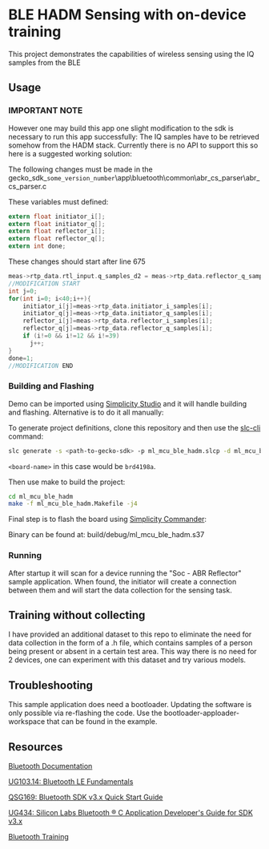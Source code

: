 # BLE HADM Sensing with on-device training

This project demonstrates the capabilities of wireless sensing using the IQ samples from the BLE 

## Usage

### IMPORTANT NOTE
However one may build this app one slight modification to the sdk is necessary to run this app successfully:
The IQ samples have to be retrieved somehow from the HADM stack. Currently there is no API to support this so here is a suggested working solution:

The following changes must be made in the gecko_sdk_`some_version_number`\app\bluetooth\common\abr_cs_parser\abr_cs_parser.c

These variables must defined: 

```c
extern float initiator_i[];
extern float initiator_q[];
extern float reflector_i[];
extern float reflector_q[];
extern int done;
```
These changes should start after line 675
```c
meas->rtp_data.rtl_input.q_samples_d2 = meas->rtp_data.reflector_q_samples;
//MODIFICATION START
int j=0;
for(int i=0; i<40;i++){
    initiator_i[j]=meas->rtp_data.initiator_i_samples[i];
    initiator_q[j]=meas->rtp_data.initiator_q_samples[i];
    reflector_i[j]=meas->rtp_data.reflector_i_samples[i];
    reflector_q[j]=meas->rtp_data.reflector_q_samples[i];
    if (i!=0 && i!=12 && i!=39)
      j++;
}
done=1;
//MODIFICATION END
```

### Building and Flashing


Demo can be imported using [Simplicity Studio](https://www.silabs.com/developers/simplicity-studio) and it will handle building and flashing. Alternative is to do it all manually:

To generate project definitions, clone this repository and then use the [slc-cli](https://www.silabs.com/documents/public/user-guides/ug520-software-project-generation-configuration-with-slc-cli.pdf) command:


```sh
slc generate -s <path-to-gecko-sdk> -p ml_mcu_ble_hadm.slcp -d ml_mcu_ble_hadm --with <board-name>
```

`<board-name>` in this case would be `brd4198a`.

Then use make to build the project:

```sh
cd ml_mcu_ble_hadm
make -f ml_mcu_ble_hadm.Makefile -j4
```

Final step is to flash the board using [Simplicity Commander](https://www.silabs.com/documents/public/user-guides/ug162-simplicity-commander-reference-guide.pdf):

Binary can be found at: build/debug/ml_mcu_ble_hadm.s37

### Running
After startup it will scan for a device running the "Soc - ABR Reflector" sample application. When found, the initiator will create a connection between them and will start the data collection for the sensing task.

## Training without collecting
I have provided an additional dataset to this repo to eliminate the need for data collection in the form of a .h file, which contains samples of a person being present or absent in a certain test area. This way there is no need for 2 devices, one can experiment with this dataset and try various models.

## Troubleshooting

This sample application does need a bootloader. Updating the software is only possible via re-flashing the code.
Use the bootloader-apploader-workspace that can be found in the example. 

## Resources

[Bluetooth Documentation](https://docs.silabs.com/bluetooth/latest/)

[UG103.14: Bluetooth LE Fundamentals](https://www.silabs.com/documents/public/user-guides/ug103-14-fundamentals-ble.pdf)

[QSG169: Bluetooth SDK v3.x Quick Start Guide](https://www.silabs.com/documents/public/quick-start-guides/qsg169-bluetooth-sdk-v3x-quick-start-guide.pdf)

[UG434: Silicon Labs Bluetooth ® C Application Developer's Guide for SDK v3.x](https://www.silabs.com/documents/public/user-guides/ug434-bluetooth-c-soc-dev-guide-sdk-v3x.pdf)

[Bluetooth Training](https://www.silabs.com/support/training/bluetooth)

